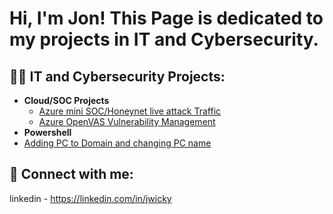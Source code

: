 <h1>Hi, I'm Jon! This Page is dedicated to my projects in IT and Cybersecurity.</h1>

<h2>👨‍💻 IT and Cybersecurity Projects:</h2>

- <b>Cloud/SOC Projects</b>
  - [Azure mini SOC/Honeynet live attack Traffic](https://github.com/jwinn91/Cloud_Projects)
  - [Azure OpenVAS Vulnerability Management](https://github.com/jwinn91/Cloud_Projects)
- <b>Powershell</b>
- [Adding PC to Domain and changing PC name](https://github.com/jwinn91/Pshellscripts/edit/main/README.md)


<h2> 🤳 Connect with me:</h2>

linkedin - https://linkedin.com/in/jwicky


